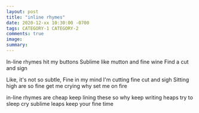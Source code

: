 ```yaml
---
layout: post
title: "inline rhymes"
date: 2020-12-xx 10:30:00 -0700
tags: CATEGORY-1 CATEGORY-2
comments: true
image:
summary:
---
```


In-line rhymes hit my buttons
Sublime like mutton and fine wine
Find a cut and sign

Like, it's not so subtle,
Fine in my mind
I'm cutting fine
cut and sigh
Sitting high
are so fine
get me crying why
set me on fire


in-line rhymes are cheap
keep lining these
so why keep writing heaps
try to sleep
cry
sublime
leaps
keep your fine time
